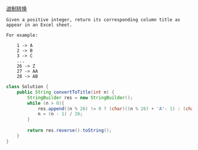 [进制转换](https://leetcode.com/problems/excel-sheet-column-title/description/)


```
Given a positive integer, return its corresponding column title as appear in an Excel sheet.

For example:

    1 -> A
    2 -> B
    3 -> C
    ...
    26 -> Z
    27 -> AA
    28 -> AB 
```


```java
class Solution {
    public String convertToTitle(int n) {       
        StringBuilder res = new StringBuilder();
        while (n > 0){
            res.append((n % 26) != 0 ? (char)((n % 26) + 'A'- 1) : (char)('Z'));
            n = (n - 1) / 26;
        }
       
        return res.reverse().toString();
    }
}
